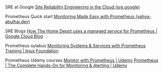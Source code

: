 SRE at Google
[Site Reliability Engineering in the Cloud (sre.google)](https://sre.google/sre-in-cloud/)

Prometheus
Quick start
[Monitoring Made Easy with Prometheus (yahya-abulhaj.dev)](https://blog.yahya-abulhaj.dev/monitoring-made-easy-with-prometheus)


SRE Blogs
[How The Home Depot uses a managed service for Prometheus | Google Cloud Blog](https://cloud.google.com/blog/products/devops-sre/how-the-home-depot-uses-a-managed-service-for-prometheus)

Prometheus sylabus
[Monitoring Systems & Services with Prometheus Training | linux Foundation](https://training.linuxfoundation.org/training/monitoring-systems-and-services-with-prometheus-lfs241/)

Prometheus Udemy courses
[Monitor with Prometheus | Udemy](https://www.udemy.com/course/monitor-with-prometheus/)
[Prometheus | The Complete Hands-On for Monitoring & Alerting | Udemy](https://www.udemy.com/course/prometheus-course/)
